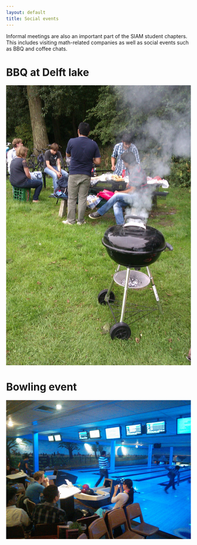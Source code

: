```yaml
---
layout: default
title: Social events
---
```


Informal meetings are also an important part of the SIAM student chapters. This includes visiting math-related companies as well as social events such as BBQ and coffee chats.

BBQ at Delft lake
===

![SIAM Student Chapter BBQ](/images/bbq/main.jpg)


Bowling event
===

![SIAM Student Chapter bowling night](/images/bowling/IMG_20131024_190209.jpg)